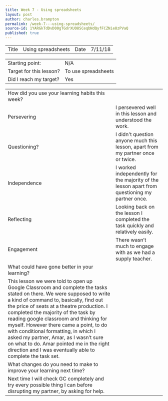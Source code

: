 ```yaml
---
title: Week 7 - Using spreadsheets
layout: post
author: charles.brampton
permalink: /week-7---using-spreadsheets/
source-id: 1YARGkTdDvD00gTGdrXUO8SCeqbNdQyfFCZNie8zPVaQ
published: true
---
```

<table>
  <tr>
    <td>Title</td>
    <td>Using spreadsheets</td>
    <td>Date</td>
    <td>7/11/18</td>
  </tr>
</table>


<table>
  <tr>
    <td>Starting point:</td>
    <td>N/A</td>
  </tr>
  <tr>
    <td>Target for this lesson?</td>
    <td>To use spreadsheets</td>
  </tr>
  <tr>
    <td>Did I reach my target? </td>
    <td>Yes</td>
  </tr>
</table>


<table>
  <tr>
    <td>How did you use your learning habits this week?</td>
    <td></td>
  </tr>
  <tr>
    <td>Persevering</td>
    <td>I persevered well in this lesson and understood the work.</td>
  </tr>
  <tr>
    <td>Questioning?</td>
    <td>I didn't question anyone much this lesson, apart from my partner once or twice.</td>
  </tr>
  <tr>
    <td>Independence</td>
    <td>I worked independently for the majority of the lesson apart from questioning my partner once.</td>
  </tr>
  <tr>
    <td>Reflecting</td>
    <td>Looking back on the lesson I completed the task quickly and relatively easily.</td>
  </tr>
  <tr>
    <td>Engagement</td>
    <td>There wasn’t much to engage with as we had a supply teacher.</td>
  </tr>
  <tr>
    <td>What could have gone better in your learning?</td>
    <td></td>
  </tr>
  <tr>
    <td>This lesson we were told to open up Google Classroom and complete the tasks stated on there. We were supposed to write a kind of command to, basically, find out the price of seats at a theatre production. I completed the majority of the task by reading google classroom and thinking for myself. However there came a point, to do with conditional formatting, in which I asked my partner, Amar, as I wasn’t sure on what to do. Amar pointed me in the right direction and I was eventually able to complete the task set.</td>
    <td></td>
  </tr>
  <tr>
    <td>What changes do you need to make to improve your learning next time?</td>
    <td></td>
  </tr>
  <tr>
    <td>Next time I will check GC completely and try every possible thing I can before disrupting my partner, by asking for help.</td>
    <td></td>
  </tr>
</table>


